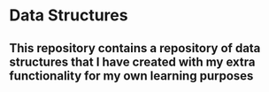 # Data Structures

## This repository contains a repository of data structures that I have created with my extra functionality for my own learning purposes